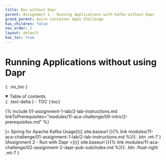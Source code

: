 ```yaml
---
title: Run without Dapr
parent: Assignment 1 - Running Applications with Kafka without Dapr
grand_parent: Azure Container Apps Challenge
has_children: false
nav_order: 2
layout: default
has_toc: true
---
```


# Running Applications without using Dapr

{: .no_toc }

<details open markdown="block">
  <summary>
    Table of contents
  </summary>
  {: .text-delta }
- TOC
{:toc}
</details>

{% include 01-assignment-1-lab/2-lab-instructions.md linkToPrerequisites="modules/11-aca-challenge/00-intro/2-prerequisites.md" %}

<!-- ----------------------------- NAVIGATION ------------------------------ -->

<span class="fs-3">
[< Spring for Apache Kafka Usage]({{ site.baseurl }}{% link modules/11-aca-challenge/01-assignment-1-lab/2-lab-instructions.md %}){: .btn .mt-7 }
</span>
<span class="fs-3">
[Assignment 2 - Run with Dapr >]({{ site.baseurl }}{% link modules/11-aca-challenge/02-assignment-2-dapr-pub-sub/index.md %}){: .btn .float-right .mt-7 }
</span>
